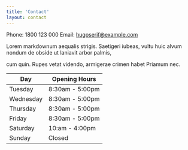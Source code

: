 ```yaml
---
title: 'Contact'
layout: contact
---
```


Phone: 1800 123 000
Email: hugoserif@example.com

Lorem markdownum aequalis strigis. Saetigeri iubeas, vultu huic alvum nondum de obside ut laniavit arbor palmis, 

cum quin. Rupes vetat videndo, armigerae crimen habet Priamum nec.

| Day       | Opening Hours   |
| --------- | --------------- |
| Tuesday   | 8:30am - 5:00pm |
| Wednesday | 8:30am - 5:00pm |
| Thursday  | 8:30am - 5:00pm |
| Friday    | 8:30am - 5:00pm |
| Saturday  | 10:am - 4:00pm  |
| Sunday    | Closed          |
